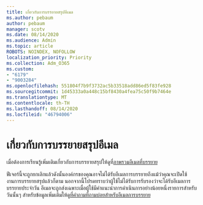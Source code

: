 ```yaml
---
title: เกี่ยวกับการบรรยายสรุปอีเมล
ms.author: pebaum
author: pebaum
manager: scotv
ms.date: 08/14/2020
ms.audience: Admin
ms.topic: article
ROBOTS: NOINDEX, NOFOLLOW
localization_priority: Priority
ms.collection: Adm_O365
ms.custom:
- "6179"
- "9003284"
ms.openlocfilehash: 551804f7b9f3732ac5b33518add86ed5f83fe928
ms.sourcegitcommit: 1d45333a0a448c15bf8430a4fea75c50f9b7464e
ms.translationtype: MT
ms.contentlocale: th-TH
ms.lasthandoff: 08/14/2020
ms.locfileid: "46794006"
---
```

# <a name="about-briefing-email"></a>เกี่ยวกับการบรรยายสรุปอีเมล

เมื่อต้องการเรียนรู้เพิ่มเติมเกี่ยวกับการบรรยายสรุปให้ดูที่[ภาพรวมอีเมลที่บรรยาย](https://docs.microsoft.com/briefing/be-overview)  

ฟีเจอร์นี้จะถูกยกเลิกแล้วดังนั้นองค์กรของคุณอาจไม่ได้รับอีเมลการบรรยายถึงแม้ว่าคุณจะเปิดใช้งานการบรรยายสรุปแล้วก็ตาม นอกจากนี้โปรดทราบว่าผู้ใช้ไม่ได้รับการรับรองว่าจะได้รับอีเมลการบรรยายประจำวัน อีเมลจะถูกส่งเฉพาะเมื่อผู้ใช้มีคำแนะนำการดำเนินการอย่างน้อยหนึ่งรายการสำหรับวันนั้นๆ สำหรับข้อมูลเพิ่มเติมให้ดู[ที่คำถามที่ถามบ่อยสำหรับอีเมลการบรรยาย](https://docs.microsoft.com/briefing/be-faqs)